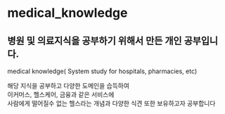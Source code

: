 # medical_knowledge
## 병원 및 의료지식을 공부하기 위해서 만든 개인 공부입니다.
medical knowledge( System study for hospitals, pharmacies, etc)
<br>

해당 지식을 공부하고 다양한 도메인을 습득하여<br>
이커머스, 헬스케어, 금융과 같은 서비스에<br> 사람에게 떨어질수 없는 헬스라는 개념과 다양한 식견 또한 보유하고자 공부합니다<br>

